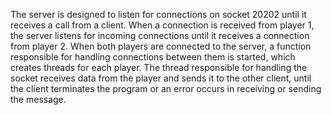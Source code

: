 
The server is designed to listen for connections on socket 20202 until it receives a call from a client. When a connection is received from player 1, the server listens for incoming connections until it receives a connection from player 2. When both players are connected to the server, a function responsible for handling connections between them is started, which creates threads for each player. The thread responsible for handling the socket receives data from the player and sends it to the other client, until the client terminates the program or an error occurs in receiving or sending the message. 

